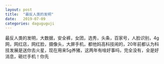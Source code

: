 ```yaml
---
layout: post
title:  "最反人类的发明"
date:   2019-07-09
categories: daguguguji
---
```


最反人类的发明，大数据，安全裤，女团，选秀，头条，百家号，人脸识别，4g网，网红店，网红脸，摄像头，大屏手机，都他妈高科技闹的，20年前都认为科技发展是送你去火星，现在用来5g养猪，这两年有啥好事吗，完全没有，全是好消息，砸烂手机！你先
